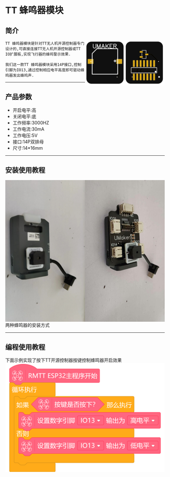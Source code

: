 # **TT 蜂鸣器模块**
## **简介**
<img src="IMG/TT 蜂鸣器.PNG" title="TT IO扩展板" width="50%" align="right">  

```
TT 蜂鸣器模块是针对TT无人机开源控制器专门设计的,可直接连接TT无人机开源控制器或TT IO扩展板,实现飞行器的蜂鸣警示效果.

我们这一款TT 蜂鸣器模块采用14P接口,控制引脚为IO13,通过控制相应电平高度即可驱动蜂鸣器发出蜂鸣声.
```

---
## **产品参数**
<ul>
<li>开启电平:高</li>
<li>关闭电平:底</li>
<li>工作频率:3000HZ</li>
<li>工作电流:30mA</li>
<li>工作电压:5V</li>
<li>接口:14P双排母</li>
<li>尺寸:14*16mm</li>
</ul>

---
## **安装使用教程**
<img src="IMG/蜂鸣器 (1).png" title="蜂鸣器安装1" width="50%" align="left" >  
<img src="IMG/蜂鸣器 (2).png" title="蜂鸣器安装2" width="50%" align="right" >  

两种蜂鸣器的安装方式

---
## **编程使用教程**
下面示例实现了按下TT开源控制器按键控制蜂鸣器开启效果
<img src="IMG/Mind+蜂鸣器示例.png" >  